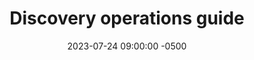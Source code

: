 ---
date: 2023-07-24 09:00:00 -0500
kicker: HCD Guide Series
title: "Discovery operations guide"
deck: "Step-by-step guidance on how to conduct discovery research"
summary: "Step-by-step guidance on how to conduct discovery research"
guide: hcd-discovery-operations
glossary: hcd-glossary.json
image: hcd-discovery-operations
primary_image: hcd-discovery-operations
layout: single
weight: 3
---